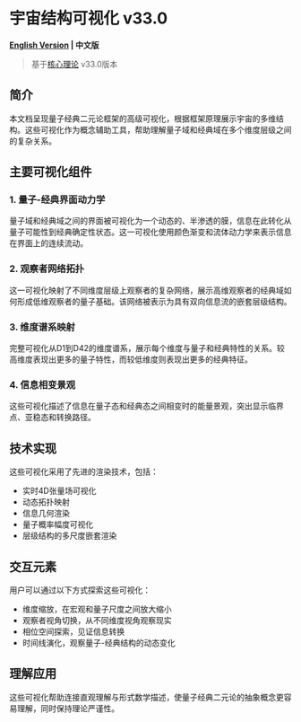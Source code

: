 # 宇宙结构可视化 v33.0

**[English Version](universe_structure_visualization_en.md) | 中文版**

> 基于[核心理论](../core.md) v33.0版本

## 简介

本文档呈现量子经典二元论框架的高级可视化，根据框架原理展示宇宙的多维结构。这些可视化作为概念辅助工具，帮助理解量子域和经典域在多个维度层级之间的复杂关系。

## 主要可视化组件

### 1. 量子-经典界面动力学

量子域和经典域之间的界面被可视化为一个动态的、半渗透的膜，信息在此转化从量子可能性到经典确定性状态。这一可视化使用颜色渐变和流体动力学来表示信息在界面上的连续流动。

### 2. 观察者网络拓扑

这一可视化映射了不同维度层级上观察者的复杂网络，展示高维观察者的经典域如何形成低维观察者的量子基础。该网络被表示为具有双向信息流的嵌套层级结构。

### 3. 维度谱系映射

完整可视化从D1到D42的维度谱系，展示每个维度与量子和经典特性的关系。较高维度表现出更多的量子特性，而较低维度则表现出更多的经典特征。

### 4. 信息相变景观

这些可视化描述了信息在量子态和经典态之间相变时的能量景观，突出显示临界点、亚稳态和转换路径。

## 技术实现

这些可视化采用了先进的渲染技术，包括：

- 实时4D张量场可视化
- 动态拓扑映射
- 信息几何渲染
- 量子概率幅度可视化
- 层级结构的多尺度嵌套渲染

## 交互元素

用户可以通过以下方式探索这些可视化：

- 维度缩放，在宏观和量子尺度之间放大缩小
- 观察者视角切换，从不同维度视角观察现实
- 相位空间探索，见证信息转换
- 时间线演化，观察量子-经典结构的动态变化

## 理解应用

这些可视化帮助连接直观理解与形式数学描述，使量子经典二元论的抽象概念更容易理解，同时保持理论严谨性。